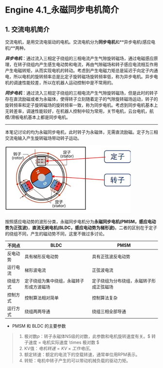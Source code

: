 # Engine 4.1_永磁同步电机简介

## 1. 交流电机简介

交流电机，是用交流电驱动的电机。交流电机分为**同步电机**和**异步电机(感应电机)**两种。

***异步电机***：通过流入三相定子绕组的三相电流产生气隙旋转磁场，通过电磁感应原理，在转子绕组内产生感生电动势和电流，再由气隙磁场和转子感应电流相互作用产生电磁转矩，从而实现电机的转动。考虑到产生电磁力矩总是延迟于向定子内通电，所以电机的旋转频率总是比定子旋转磁场旋转频率低，称为异步电机。异步电机的调速性能较差，所以在机器人运动控制中是不常用的。

***同步电机***：通过流入三相定子绕组的三相电流产生气隙旋转磁场，但是此时的转子存在直流励磁或者为永磁体，使得转子立刻随着定子的气隙旋转磁场运动，转子的旋转频率和定子旋转磁场的旋转频率一致，称为同步电机。考虑到同步电机基本上无转差率，调速性能较好，在机器人控制中较为常用，关节电机，云台电机，航模/滑板电机基本上都是同步电机。

---

本笔记讨论的均为永磁同步电机，此时转子为永磁体，无需直流励磁。定子为三相交流电输入产生旋转磁场带动转子运动。

![NULL](./assets/picture_1.jpg)

按照感应电动势的波形分类，永磁同步电机分为**永磁同步电机(PMSM，感应电动势为正弦波)**，**直流无刷电机(BLDC，感应电动势为梯形波)**。二者的区别在于定子的绕组不同，产生的磁动势不同，这里不做过多讨论。

| **不同点** | **BLDC**                                 | **PMSM**                                 |
| ---------- | ---------------------------------------- | ---------------------------------------- |
| 反电动势   | 具有梯形反电动势                         | 具有正弦波反电动势                       |
| 运行电流   | 梯形波电流                               | 正弦波电流                               |
| 绕组方式   | 定子绕组为集中绕组，永磁转子形成方波磁场 | 定子绕组为分布绕组，永磁转子形成正弦磁场 |
| 控制方式   | 控制算法相对简单                         | 控制算法复杂                             |
| 运行方式   | 绕组两两导通                             | 绕组三相全部导通                         |

- PMSM 和 BLDC 的主要参数

> 1. 极对数$p$：转子永磁体NS级的对数，此参数和电机旋转速度有关。$ 转子速度 = 电机实际速度 \times 极对数 $
> 2. KV值：$电机转速 = KV \times 工作电压$。
> 3. 额定转速：额定的电流下的空载转速，通常单位用RPM表示。
> 4. 转矩：电机中转子产生的可以带动机械负载的驱动力矩。
